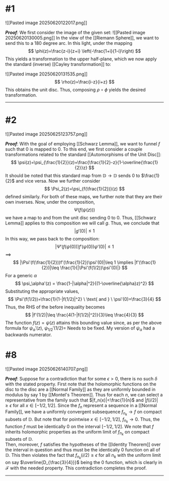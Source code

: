 # #1
![[Pasted image 20250620122017.png]]

***Proof**:* We first consider the image of the given set:
![[Pasted image 20250620130005.png]]
In the view of the [[Riemann Sphere]], we want to send this to a 180 degree arc. In this light, under the mapping
$$ \phi(z)=\frac{z-i}{z+i} \left(-\frac{1+i}{1-i}\right) $$
This yields a transformation to the upper half-plane, which we now apply the standard (inverse) [[Cayley transformation]] to: 

![[Pasted image 20250620131535.png]]
$$ \rho(z)=\frac{i-z}{i+z}
$$
This obtains the unit disc. Thus, composing $\rho \circ\phi$ yields the desired transformation.  
$$\tag*{$\blacksquare$}$$
_________________________________________________________________ 

# #2
![[Pasted image 20250625123757.png]]

***Proof***: With the goal of employing [[Schwarz Lemma]], we want to funnel $f$ such that 0 is mapped to 0. To this end, we first consider a couple transformations related to the standard [[Automorphisms of the Unit Disc]]:
$$
\psi(z)=\psi_{\frac{1}{2}}(z)=\frac{\frac{1}{2}-z}{1-\overline{\frac{1}{2}}z}
$$
It should be noted that this standard map from $\mathbb{D}\rightarrow \mathbb{D}$ sends 0 to $\frac{1}{2}$ and vice versa. Now we further consider 
$$
\Psi_2(z)=\psi_{f(\frac{1}{2})}(z)
$$
defined similarly. For both of these maps, we further note that they are their own inverses. Now, under the composition,
$$
\Psi(f(\psi(z)))
$$
we have a map to and from the unit disc sending 0 to 0. Thus, [[Schwarz Lemma]] applies to this composition we will call $g$. Thus, we conclude that
$$
|g'(0)|\leq 1
$$
In this way, we pass back to the composition:
$$
|\Psi'(f(\psi(0)))f'(\psi(0))\psi'(0)|\leq 1
$$
$\implies$ 
$$
|\Psi'(f(\frac{1}{2}))f'(\frac{1}{2})\psi'(0)|\leq 1 \implies |f'(\frac{1}{2})|\leq \frac{1}{|\Psi'(f(1/2))\psi'(0)|}
$$
For a generic $\alpha$
$$
\psi_\alpha'(z) = \frac{1-|\alpha|^2}{(1-\overline{\alpha}z)^2}
$$
Substituting the appropriate values, 
$$
\Psi'(f(1/2))=\frac{1}{1-|f(1/2)|^2} \ \text{ and } \ \psi'(0)=\frac{3}{4}
$$
Thus, the RHS of the before inequality becomes
$$
|f'(1/2)|\leq \frac{4(1-|f(1/2)|^2)}{3}\leq \frac{4}{3}
$$
The function $f(z)=\psi(z)$ attains this bounding value since, as per the above formula for $\psi_\alpha'(z)$, $\psi_{1/2}'(1/2)=$ 
Needs to be fixed. My version of $\psi_\alpha$ had a backwards numerator.
# #8
![[Pasted image 20250626140707.png]]

***Proof***: Suppose for a contradiction that for some $\epsilon >0$, there is no such $\delta$ with the stated property. First note that the holomorphic functions on the disc to the disc are a [[Normal Family]] as they are uniformly bounded in modulus by say 1 by [[Montel's Theorem]]. Thus for each $n$, we can select a representative from the family such that $|f_n(x)|<\frac{1}{n}$ and $|f(i/2)|\geq \epsilon$ for all $x\in [-1/2, 1/2]$. 
Since the $f_n$ represent a sequence in a [[Normal Family]], we have a uniformly convergent subsequence $f_{n_k}\rightarrow f$ on compact subsets of $\mathbb{D}$. But note that for pointwise $x\in[-1/2,1/2]$, $f _{n_ k}\rightarrow 0$. Thus, the function $f$ must be identically 0 on the interval $[-1/2,1/2]$. We note that $f$ inherits holomorphic properties as the uniform limit of $f_{n_k}$ on compact subsets of $\mathbb{D}$.  
Then, moreover, $f$ satisfies the hypotheses of the [[Identity Theorem]] over the interval in question and thus must be the identically 0 function on all of $\mathbb{D}$. This then violates the fact that $f_{n_{k}}(i/2)\geq\epsilon$ for all $n_k$ with the uniform limit on say $\overline{D_{\frac{3}{4}}}$ being the 0 function, which is clearly in $\mathcal{F}$ with the needed property. This contradiction completes the proof. $$\tag*{$\blacksquare$}$$

_________________________________________________________________ 

